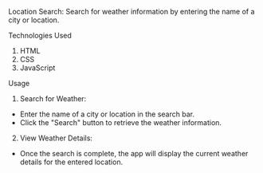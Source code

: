 Location Search: Search for weather information by entering the name of a city or location.

Technologies Used
1. HTML
2. CSS
3. JavaScript

Usage
1. Search for Weather:
- Enter the name of a city or location in the search bar.
- Click the "Search" button to retrieve the weather information.
2. View Weather Details:
- Once the search is complete, the app will display the current weather details for the entered location.
